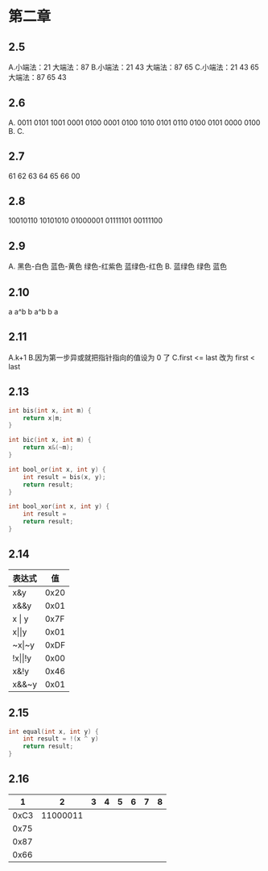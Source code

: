# 第二章
## 2.5
A.小端法：21 大端法：87
B.小端法：21 43 大端法：87 65
C.小端法：21 43 65 大端法：87 65 43
## 2.6
A. 0011 0101 1001 0001 0100 0001
0100 1010 0101 0110 0100 0101 0000 0100
B. 
C.
## 2.7
61 62 63 64 65 66 00
## 2.8
10010110
10101010
01000001
01111101
00111100
## 2.9
A.
黑色-白色
蓝色-黄色
绿色-红紫色
蓝绿色-红色
B.
蓝绿色
绿色
蓝色
## 2.10
a a^b
b a^b
b a
## 2.11
A.k+1
B.因为第一步异或就把指针指向的值设为 0 了
C.first <= last 改为 first < last
## 2.13
```c
int bis(int x, int m) {
	return x|m;
}

int bic(int x, int m) {
	return x&(~m);
}

int bool_or(int x, int y) {
	int result = bis(x, y);
	return result;
}

int bool_xor(int x, int y) {
	int result = 
	return result;
}
```
## 2.14
| 表达式   | 值   |
| -------- | ---- |
| x&y      | 0x20 |
| x&&y     | 0x01 |
| x \| y   | 0x7F |
| x\|\|y   | 0x01 |
| ~x\|~y   | 0xDF |
| !x\|\|!y | 0x00 |
| x&!y     |0x46|
|x&&~y|0x01|
## 2.15
```c
int equal(int x, int y) {
	int result = !(x ^ y)
	return result;  
}
```

## 2.16
| 1    | 2   | 3   | 4   | 5   | 6   | 7   | 8   |
| ---- | --- | --- | --- | --- | --- | --- | --- |
| 0xC3 | 11000011    |     |     |     |     |     |     |
| 0x75 |     |     |     |     |     |     |     |
| 0x87     |     |     |     |     |     |     |     |
| 0x66     |     |     |     |     |     |     |     |



